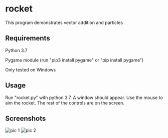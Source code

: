 # rocket

This program demonstrates vector addition and particles

## Requirements

Python 3.7

Pygame module (run "pip3 install pygame" or "pip install pygame")

Only tested on Windows

## Usage

Run "rocket.py" with python 3.7. A window should appear. Use the mouse to aim the rocket. The rest of the controls are on the screen.

## Screenshots

![pic 1](https://i.gyazo.com/5e294c0cf5030ae98894e8a1b0bf41be.png)
![pic 2](https://i.gyazo.com/80fa55af6d2e3d8a52df5b66cd5c9856.png)

